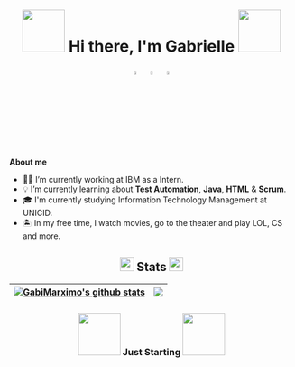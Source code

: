 <div align="center">
<h1> <img src="https://media.giphy.com/media/OsxEuns6kqXIY/giphy.gif" width="75px"> Hi there, I'm Gabrielle <img src="https://media.giphy.com/media/OsxEuns6kqXIY/giphy.gif" width="75px"> </h1>

[<img src="https://upload.wikimedia.org/wikipedia/commons/8/83/Steam_icon_logo.svg" width="3.5%"/>](https://steamcommunity.com/profiles/76561198244690554) &nbsp; [<img src="https://img.icons8.com/color/48/000000/linkedin.png" width="3.5%"/>](https://www.linkedin.com/in/gabrielle-caldato-marximo/)  &nbsp; [<img src="https://img.icons8.com/fluent/48/000000/facebook-new.png" width="3.5%"/>](https://www.facebook.com/gabrielle.caldato)  
 </div>

**About me**
-	👩‍💻 I’m currently working at IBM as a Intern.
- 💡 I’m currently learning about __Test Automation__, __Java__, __HTML__ & __Scrum__.
- 🎓 I'm currently studying Information Technology Management at UNICID.
- 🏝️ In my free time, I watch movies, go to the theater and play LOL, CS and more.

<h2 align="center"> <img src="https://media.giphy.com/media/a9XnSqPu58m7rDqRI1/giphy.gif" width="25px"> Stats <img src="https://media.giphy.com/media/a9XnSqPu58m7rDqRI1/giphy.gif" width="25px"> </h2>

| <a href="https://github.com/GabiMarximo/github-readme-stats"><img align="center" src="https://github-readme-stats.vercel.app/api?username=GabiMarximo&show_icons=true&include_all_commits=true&theme=buefy&hide_border=true" alt="GabiMarximo's github stats" /></a> | <a href="https://github.com/GabiMarximo/github-readme-stats"><img align="center" src="https://github-readme-stats.vercel.app/api/top-langs/?username=GabiMarximo&layout=compact&theme=buefy&hide_border=true" /></a> |
| ------------- | ------------- |  

<div align="center">

<h3> <img src="https://media.giphy.com/media/3o7budeSc2lRUq8Du0/giphy.gif" width="75px"> Just Starting <img src="https://media.giphy.com/media/3o7budeSc2lRUq8Du0/giphy.gif" width="75px"> </h3>

</div>



